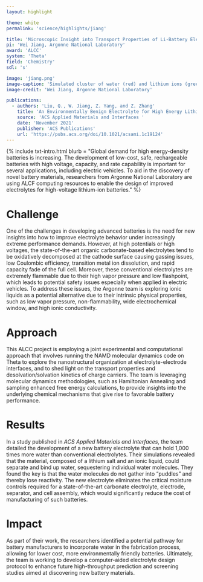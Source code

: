 ```yaml
---
layout: highlight

theme: white
permalink: 'science/highlights/jiang'

title: 'Microscopic Insight into Transport Properties of Li-Battery Electrolytes'
pi: 'Wei Jiang, Argonne National Laboratory'
award: 'ALCC'
system: 'Theta'
field: 'Chemistry'
sdl: 's'

image: 'jiang.png' 
image-caption: 'Simulated cluster of water (red) and lithium ions (green) at electrode surfaces under various water concentrations. Battery performance is retained when water molecules remain isolated.'
image-credit: 'Wei Jiang, Argonne National Laboratory'

publications:
  - authors: 'Liu, Q., W. Jiang, Z. Yang, and Z. Zhang'
    title: 'An Environmentally Benign Electrolyte for High Energy Lithium Battery Materials'
    source: 'ACS Applied Materials and Interfaces '
    date: 'November 2021'
    publisher: 'ACS Publications'
    url: 'https://pubs.acs.org/doi/10.1021/acsami.1c19124'
---
```




{% include txt-intro.html 
    blurb = "Global demand for high energy-density batteries is increasing. The development of low-cost, safe, rechargeable batteries with high voltage, capacity, and rate capability is important for several applications, including electric vehicles. To aid in the discovery of novel battery materials, researchers from Argonne National Laboratory are using ALCF computing resources to enable the design of improved electrolytes for high-voltage lithium-ion batteries."
%}



# Challenge

One of the challenges in developing advanced batteries is the need for new insights into how to improve electrolyte behavior under increasingly extreme performance demands. However, at high potentials or high voltages, the state-of-the-art organic carbonate-based electrolytes tend to be oxidatively decomposed at the cathode surface causing gassing issues, low Coulombic efficiency, transition metal ion dissolution, and rapid capacity fade of the full cell. Moreover, these conventional electrolytes are extremely flammable due to their high vapor pressure and low flashpoint, which leads to potential safety issues especially when applied in electric vehicles. To address these issues, the Argonne team is exploring ionic liquids as a potential alternative due to their intrinsic physical properties, such as low vapor pressure, non-flammability, wide electrochemical window, and high ionic conductivity.



# Approach

This ALCC project is employing a joint experimental and computational approach that involves running the NAMD molecular dynamics code on Theta to explore the nanostructural organization at electrolyte-electrode interfaces, and to shed light on the transport properties and desolvation/solvation kinetics of charge carriers. The team is leveraging molecular dynamics methodologies, such as Hamiltonian Annealing and sampling enhanced free energy calculations, to provide insights into the underlying chemical mechanisms that give rise to favorable battery performance. 


# Results

In a study published in *ACS Applied Materials and Interfaces*, the team detailed the development of a new battery electrolyte that can hold 1,000 times more water than conventional electrolytes. Their simulations revealed that the material, composed of a lithium salt and an ionic liquid, could separate and bind up water, sequestering individual water molecules. They found the key is that the water molecules do not gather into “puddles” and thereby lose reactivity. The new electrolyte eliminates the critical moisture controls required for a state-of-the-art carbonate electrolyte, electrode, separator, and cell assembly, which would significantly reduce the cost of manufacturing of such batteries.



# Impact

As part of their work, the researchers identified a potential pathway for battery manufacturers to incorporate water in the fabrication process, allowing for lower cost, more environmentally friendly batteries. Ultimately, the team is working to develop a computer-aided electrolyte design protocol to enhance future high-throughput prediction and screening studies aimed at discovering new battery materials.

